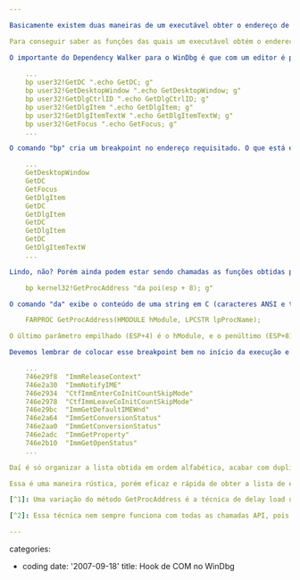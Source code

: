 ```yaml
---

Basicamente existem duas maneiras de um executável obter o endereço de uma função API do Windows: ou ele usa uma lib de interface com a DLL (o chamado "link estático") ou ele chama a função GetProcAddress explicitamente [^1].

Para conseguir saber as funções das quais um executável obtém o endereço através da primeira técnica podemos utilizar o mundialmente famoso Dependency Walker. Ele nos mostrará quais DLLs ele utiliza e quais funções por DLL ele quer o endereço. Ele também nos avisa sobre as DLLs que estão utilizando delay load, uma técnica inventada no Visual Studio para que os executáveis não dependam estaticamente de APIs muito novas que podem não existir em versões do Windows mais antigas. Com o (carinhosamente chamado) Depends também é possível fazer hook de chamadas de API utilizando a opção profiling (F7), mas não costuma funcionar muito bem com trojans, pois eles capotam antes que alguma coisa interessante ocorra.

O importante do Dependency Walker para o WinDbg é que com um editor é possível copiar todas as funções exibidas em sua interface para um editor, usar um pouco de regular expressions e criar uma batelada de breakpoints:
    
    ...
    bp user32!GetDC ".echo GetDC; g"
    bp user32!GetDesktopWindow ".echo GetDesktopWindow; g"
    bp user32!GetDlgCtrlID ".echo GetDlgCtrlID; g"
    bp user32!GetDlgItem ".echo GetDlgItem; g"
    bp user32!GetDlgItemTextW ".echo GetDlgItemTextW; g"
    bp user32!GetFocus ".echo GetFocus; g"
    ...

O comando "bp" cria um breakpoint no endereço requisitado. O que está entre aspas são os comandos que você deseja executar quando o breakpoint for disparado. No caso, para todas as funções será impresso o seu nome (comando ".echo") e a execução irá continuar (comando "g"). Ao rodar o programa, as chamadas das funções são mostradas na saída do depurador:

    ...
    GetDesktopWindow
    GetDC
    GetFocus
    GetDlgItem
    GetDC
    GetDlgItem
    GetDC
    GetDlgItem
    GetDC
    GetDlgItemTextW
    ...

Lindo, não? Porém ainda podem estar sendo chamadas as funções obtidas pela segunda técnica, a do GetProcAddress. Para esse caso devemos ir um pouquinho mais fundo e rodar o executável duas vezes. Na primeira, coletamos as funções que são obtidas por essa técnica através do seguinte comando:

    bp kernel32!GetProcAddress "da poi(esp + 8); g"

O comando "da" exibe o conteúdo de uma string em C (caracteres ANSI e terminada em zero) na memória. A memória no caso é o "apontado do valor contido no segundo parâmetro da pilha". Complicado? Nem tanto: lembre-se que o ESP aponta sempre pro endereço de retorno da função chamadora e os parâmetros são sempre empilhados na ordem inversa da declaração em C. Logo, se o protótipo de GetProcAddress é:

    FARPROC GetProcAddress(HMODULE hModule, LPCSTR lpProcName);

O último parâmetro empilhado (ESP+4) é o hModule, e o penúltimo (ESP+8) é o lpProcName, que é o lugar onde é passado o nome da função.

Devemos lembrar de colocar esse breakpoint bem no início da execução e rodar o executável uma vez. Com isso coletamos o conjunto de nomes de funções usadas para chamar GetProcAddress:

    ...
    746e29f8  "ImmReleaseContext"
    746e2a30  "ImmNotifyIME"
    746e2934  "CtfImmEnterCoInitCountSkipMode"
    746e2978  "CtfImmLeaveCoInitCountSkipMode"
    746e29bc  "ImmGetDefaultIMEWnd"
    746e2a64  "ImmSetConversionStatus"
    746e2aa0  "ImmGetConversionStatus"
    746e2adc  "ImmGetProperty"
    746e2b10  "ImmGetOpenStatus"
    ...

Daí é só organizar a lista obtida em ordem alfabética, acabar com duplicidades e criar o mesmo tipo de breakpoint que foi usado para as funções estáticas (pode ser sem o nome da DLL porque, embora não recomendado, o WinDbg se vira para encontrar os símbolos). Depois de criados os comandos, rodamos novamente o executável e, logo no início, já colocamos todos os breakpoints das funções coletadas.

Essa é uma maneira rústica, porém eficaz e rápida de obter a lista de execução da API utilizada por um programa [^2].

[^1]: Uma variação do método GetProcAddress é a técnica de delay load usado pelo Visual C++. Porém, como o Dependency Walker nos mostra também as DLLs que estão linkadas usando essa técnica se torna dispensável um tratamento ad hoc.

[^2]: Essa técnica nem sempre funciona com todas as chamadas API, pois o aplicativo ainda pode utilizar outras maneiras de obter o endereço de uma função e chamá-la. A solução definitiva seria escrever diretamente um assembly esperto no começo da função, o que pode gerar mais problemas que soluções. Do jeito que está, conseguimos resolver 90% dos nossos problemas com análise de chamadas API. O resto nós podemos resolver em futuros artigos.

---
```

categories:
- coding
date: '2007-09-18'
title: Hook de COM no WinDbg
